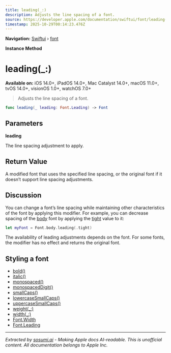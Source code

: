 ```yaml
---
title: leading(_:)
description: Adjusts the line spacing of a font.
source: https://developer.apple.com/documentation/swiftui/font/leading(_:)
timestamp: 2025-10-29T00:14:23.476Z
---
```


**Navigation:** [Swiftui](/documentation/swiftui) › [font](/documentation/swiftui/font)

**Instance Method**

# leading(_:)

**Available on:** iOS 14.0+, iPadOS 14.0+, Mac Catalyst 14.0+, macOS 11.0+, tvOS 14.0+, visionOS 1.0+, watchOS 7.0+

> Adjusts the line spacing of a font.

```swift
func leading(_ leading: Font.Leading) -> Font
```

## Parameters

**leading**

The line spacing adjustment to apply.



## Return Value

A modified font that uses the specified line spacing, or the original font if it doesn’t support line spacing adjustments.

## Discussion

You can change a font’s line spacing while maintaining other characteristics of the font by applying this modifier. For example, you can decrease spacing of the [body](/documentation/swiftui/font/body) font by applying the [tight](/documentation/swiftui/font/leading/tight) value to it:

```swift
let myFont = Font.body.leading(.tight)
```

The availability of leading adjustments depends on the font. For some fonts, the modifier has no effect and returns the original font.

## Styling a font

- [bold()](/documentation/swiftui/font/bold())
- [italic()](/documentation/swiftui/font/italic())
- [monospaced()](/documentation/swiftui/font/monospaced())
- [monospacedDigit()](/documentation/swiftui/font/monospaceddigit())
- [smallCaps()](/documentation/swiftui/font/smallcaps())
- [lowercaseSmallCaps()](/documentation/swiftui/font/lowercasesmallcaps())
- [uppercaseSmallCaps()](/documentation/swiftui/font/uppercasesmallcaps())
- [weight(_:)](/documentation/swiftui/font/weight(_:))
- [width(_:)](/documentation/swiftui/font/width(_:))
- [Font.Width](/documentation/swiftui/font/width)
- [Font.Leading](/documentation/swiftui/font/leading)

---

*Extracted by [sosumi.ai](https://sosumi.ai) - Making Apple docs AI-readable.*
*This is unofficial content. All documentation belongs to Apple Inc.*
